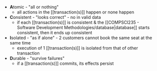 
- **A**tomic - "all or nothing"
	- all actions in the [[transaction(s)]] happen or none happen
- **C**onsistent - "looks correct" - no in valid data
	- if each [[transaction(s)]] is consistent & the [[COMPSCI235 - Software Development Methodologies/database|database]] starts consistent, then it ends up consistent
- **I**solated - "as if alone" - 2 customers cannot book the same seat at the same time
	- execution of 1 [[transaction(s)]] is isolated from that of other transaction
- **D**urable - "survive failures"
	- if a [[transaction(s)]] commits, its effects persist